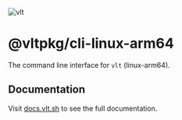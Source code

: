 ![vlt](https://github.com/user-attachments/assets/345949ff-7150-4b97-856d-c7e42c2a4db5)

# @vltpkg/cli-linux-arm64

The command line interface for `vlt` (linux-arm64).

## Documentation

Visit [docs.vlt.sh](https://docs.vlt.sh) to see the full documentation.
